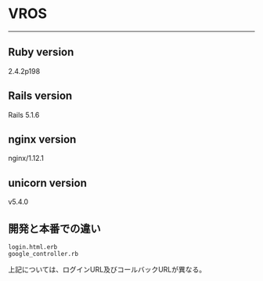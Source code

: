 # VROS
***
## Ruby version
2.4.2p198
## Rails version
Rails 5.1.6
## nginx version
nginx/1.12.1
## unicorn version
v5.4.0

## 開発と本番での違い
```
login.html.erb
google_controller.rb
```
上記については、ログインURL及びコールバックURLが異なる。
